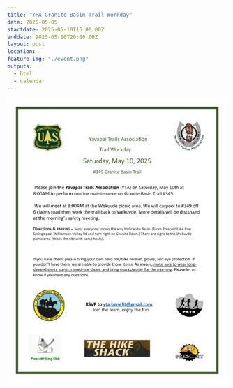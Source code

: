 ```yaml
---
title: "YPA Granite Basin Trail Workday"
date: 2025-05-05
startdate: 2025-05-10T15:00:00Z
enddate: 2025-05-10T20:00:00Z
layout: post
location: 
feature-img: "./event.png"
outputs:
  - html
  - calendar
---
```


![email image](./event.png)